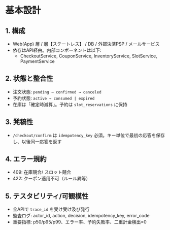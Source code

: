 # 基本設計

## 1. 構成
- Web(App) 層 /  層【ステートレス】 / DB / 外部決済PSP / メールサービス
- 依存はAPI経由。内部コンポーネントは以下:
  - CheckoutService, CouponService, InventoryService, SlotService, PaymentService

## 2. 状態と整合性
- 注文状態: `pending → confirmed → canceled`
- 予約状態: `active → consumed | expired`
- 在庫は「確定時減算」。予約は `slot_reservations` に保持

## 3. 凳稿性
- `/checkout/confirm` は `idempotency_key` 必須。キー単位で最初の応答を保存し、以後同一応答を返す

## 4. エラー規約
- 409: 在庫競合/ スロット競合
- 422: クーポン適用不可（ルール異等）

## 5. テスタビリティ/可観模性
- 全APIで `trace_id` を受け受け及び発行
- 監査ログ: actor_id, action, decision, idempotency_key, error_code
- 重要指標: p50/p95/p99、エラー率、予約失敗率、二重計金検出=0
